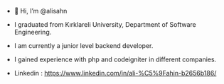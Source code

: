 - 👋 Hi, I’m @alisahn
- I graduated from Kırklareli University, Department of Software Engineering.
- I am currently a junior level backend developer.
- I gained experience with php and codeigniter in different companies.

- Linkedin : https://www.linkedin.com/in/ali-%C5%9Fahin-b2656b186/

